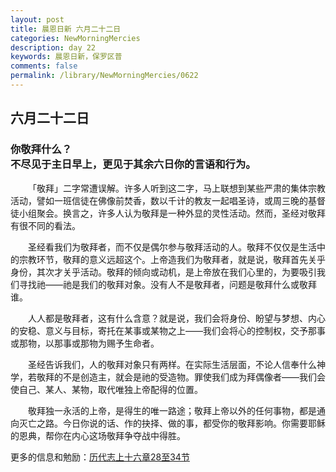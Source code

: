 ```yaml
---
layout: post
title: 晨恩日新 六月二十二日
categories: NewMorningMercies
description: day 22
keywords: 晨恩日新，保罗区普
comments: false
permalink: /library/NewMorningMercies/0622
---
```


## 六月二十二日

### 你敬拜什么？ <br> 不尽见于主日早上，更见于其余六日你的言语和行为。

&emsp;&emsp;「敬拜」二字常遭误解。许多人听到这二字，马上联想到某些严肃的集体宗教活动，譬如一班信徒在佛像前焚香，数以千计的教友一起唱圣诗，或周三晚的基督徒小组聚会。换言之，许多人认为敬拜是一种外显的灵性活动。然而，圣经对敬拜有很不同的看法。

&emsp;&emsp;圣经看我们为敬拜者，而不仅是偶尔参与敬拜活动的人。敬拜不仅仅是生活中的宗教环节，敬拜的意义远超这个。上帝造我们为敬拜者，就是说，敬拜首先关乎身份，其次才关乎活动。敬拜的倾向或动机，是上帝放在我们心里的，为要吸引我们寻找祂——祂是我们的敬拜对象。没有人不是敬拜者，问题是敬拜什么或敬拜谁。

&emsp;&emsp;人人都是敬拜者，这有什么含意？就是说，我们会将身份、盼望与梦想、内心的安稳、意义与目标，寄托在某事或某物之上——我们会将心的控制权，交予那事或那物，以那事或那物为赐予生命者。

&emsp;&emsp;圣经告诉我们，人的敬拜对象只有两样。在实际生活层面，不论人信奉什么神学，若敬拜的不是创造主，就会是祂的受造物。罪使我们成为拜偶像者——我们会使自己、某人、某物，取代唯独上帝配得的位置。

&emsp;&emsp;敬拜独一永活的上帝，是得生的唯一路途；敬拜上帝以外的任何事物，都是通向灭亡之路。今日你说的话、作的抉择、做的事，都受你的敬拜影响。你需要耶稣的恩典，帮你在内心这场敬拜争夺战中得胜。

更多的信息和勉励：[历代志上十六章28至34节]()

